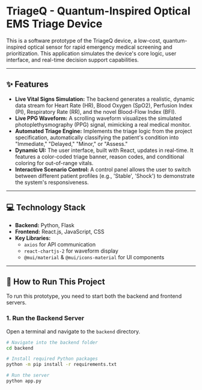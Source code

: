 # TriageQ - Quantum-Inspired Optical EMS Triage Device

This is a software prototype of the TriageQ device, a low-cost, quantum-inspired optical sensor for rapid emergency medical screening and prioritization. This application simulates the device's core logic, user interface, and real-time decision support capabilities.

---

## ✨ Features

* **Live Vital Signs Simulation:** The backend generates a realistic, dynamic data stream for Heart Rate (HR), Blood Oxygen (SpO2), Perfusion Index (PI), Respiratory Rate (RR), and the novel Blood-Flow Index (BFI).
* **Live PPG Waveform:** A scrolling waveform visualizes the simulated photoplethysmography (PPG) signal, mimicking a real medical monitor.
* **Automated Triage Engine:** Implements the triage logic from the project specification, automatically classifying the patient's condition into "Immediate," "Delayed," "Minor," or "Assess."
* **Dynamic UI:** The user interface, built with React, updates in real-time. It features a color-coded triage banner, reason codes, and conditional coloring for out-of-range vitals.
* **Interactive Scenario Control:** A control panel allows the user to switch between different patient profiles (e.g., 'Stable', 'Shock') to demonstrate the system's responsiveness.

---

## 💻 Technology Stack

* **Backend:** Python, Flask
* **Frontend:** React.js, JavaScript, CSS
* **Key Libraries:**
    * `axios` for API communication
    * `react-chartjs-2` for waveform display
    * `@mui/material` & `@mui/icons-material` for UI components

---

## 🚀 How to Run This Project

To run this prototype, you need to start both the backend and frontend servers.

### **1. Run the Backend Server**

Open a terminal and navigate to the `backend` directory.

```bash
# Navigate into the backend folder
cd backend

# Install required Python packages
python -m pip install -r requirements.txt

# Run the server
python app.py
